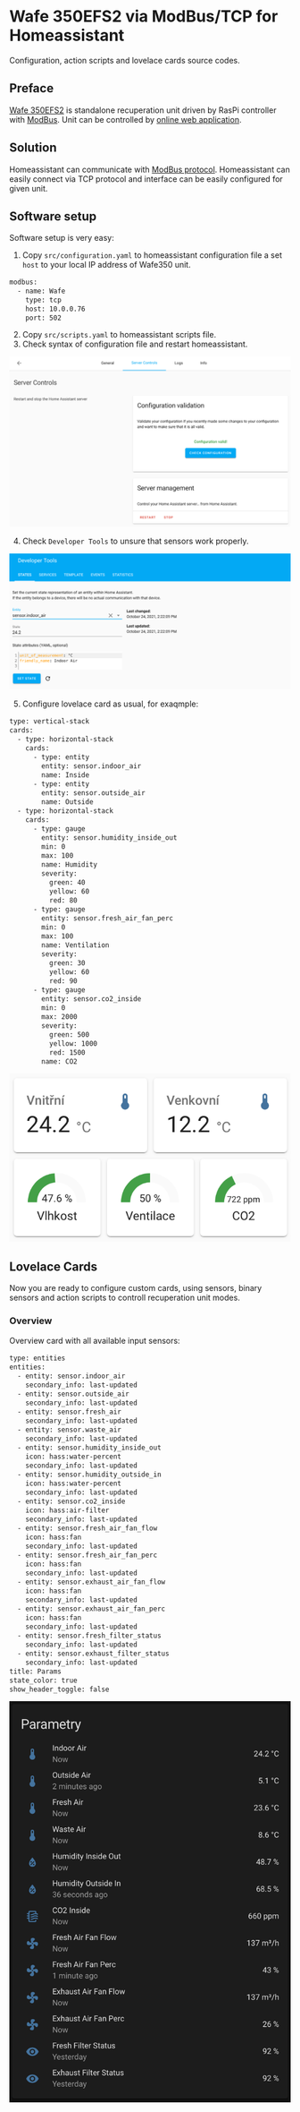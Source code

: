 # Wafe 350EFS2 via ModBus/TCP for Homeassistant #
Configuration, action scripts and lovelace cards source codes.

## Preface ##
[Wafe 350EFS2](https://www.wafe.eu/en/product/wafe-350-efs2) is standalone recuperation unit driven by RasPi controller with [ModBus](Wafe350EFS2-ModBus-commands.tsv "ModBus Commnds List"). 
Unit can be controlled by [online web application](https://www.wafe.eu/en/product/mywafe).

## Solution ##
Homeassistant can communicate with [ModBus protocol](https://www.home-assistant.io/integrations/modbus/). Homeassistant can easily connect via TCP protocol and interface can be easily configured for given unit.

## Software setup ##
Software setup is very easy:
1. Copy `src/configuration.yaml` to homeassistant configuration file a set `host` to your local IP address of Wafe350 unit.
```
modbus:
  - name: Wafe
    type: tcp
    host: 10.0.0.76
    port: 502
```
2. Copy `src/scripts.yaml` to homeassistant scripts file.
3. Check syntax of configuration file and restart homeassistant.

![alt text](res/hassio-server-check.png)

4. Check `Developer Tools` to unsure that sensors work properly.

![alt text](res/hassio-developer-tools.png)

5. Configure lovelace card as usual, for exaqmple:
```
type: vertical-stack
cards:
  - type: horizontal-stack
    cards:
      - type: entity
        entity: sensor.indoor_air
        name: Inside
      - type: entity
        entity: sensor.outside_air
        name: Outside
  - type: horizontal-stack
    cards:
      - type: gauge
        entity: sensor.humidity_inside_out
        min: 0
        max: 100
        name: Humidity
        severity:
          green: 40
          yellow: 60
          red: 80
      - type: gauge
        entity: sensor.fresh_air_fan_perc
        min: 0
        max: 100
        name: Ventilation
        severity:
          green: 30
          yellow: 60
          red: 90
      - type: gauge
        entity: sensor.co2_inside
        min: 0
        max: 2000
        severity:
          green: 500
          yellow: 1000
          red: 1500
        name: CO2
```

![alt text](res/hassio-lovelace-card.png)

## Lovelace Cards ##
Now you are ready to configure custom cards, using sensors, binary sensors and action scripts to controll recuperation unit modes.

### Overview ###
Overview card with all available input sensors:
```
type: entities
entities:
  - entity: sensor.indoor_air
    secondary_info: last-updated
  - entity: sensor.outside_air
    secondary_info: last-updated
  - entity: sensor.fresh_air
    secondary_info: last-updated
  - entity: sensor.waste_air
    secondary_info: last-updated
  - entity: sensor.humidity_inside_out
    icon: hass:water-percent
    secondary_info: last-updated
  - entity: sensor.humidity_outside_in
    icon: hass:water-percent
    secondary_info: last-updated
  - entity: sensor.co2_inside
    icon: hass:air-filter
    secondary_info: last-updated
  - entity: sensor.fresh_air_fan_flow
    icon: hass:fan
    secondary_info: last-updated
  - entity: sensor.fresh_air_fan_perc
    icon: hass:fan
    secondary_info: last-updated
  - entity: sensor.exhaust_air_fan_flow
    icon: hass:fan
    secondary_info: last-updated
  - entity: sensor.exhaust_air_fan_perc
    icon: hass:fan
    secondary_info: last-updated
  - entity: sensor.fresh_filter_status
    secondary_info: last-updated
  - entity: sensor.exhaust_filter_status
    secondary_info: last-updated
title: Params
state_color: true
show_header_toggle: false
```

 ![alt text](res/hassio-all-sensors-card.png)

